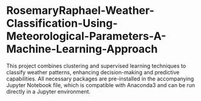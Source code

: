# RosemaryRaphael-Weather-Classification-Using-Meteorological-Parameters-A-Machine-Learning-Approach
This project combines clustering and supervised learning techniques to classify weather patterns, enhancing decision-making and predictive capabilities. All necessary packages are pre-installed in the accompanying Jupyter Notebook file, which is compatible with Anaconda3 and can be run directly in a Jupyter environment.
